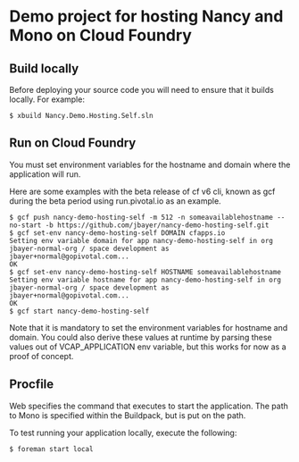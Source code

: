 Demo project for hosting Nancy and Mono on Cloud Foundry
=================================================

Build locally
-------------
Before deploying your source code you will need to ensure that it builds locally. For example:

	$ xbuild Nancy.Demo.Hosting.Self.sln

Run on Cloud Foundry
--------------------
You must set environment variables for the hostname and domain where the application will run.

Here are some examples with the beta release of cf v6 cli, known as gcf during the beta period using run.pivotal.io as an example.

```
$ gcf push nancy-demo-hosting-self -m 512 -n someavailablehostname --no-start -b https://github.com/jbayer/nancy-demo-hosting-self.git
$ gcf set-env nancy-demo-hosting-self DOMAIN cfapps.io
Setting env variable domain for app nancy-demo-hosting-self in org jbayer-normal-org / space development as jbayer+normal@gopivotal.com...
OK
$ gcf set-env nancy-demo-hosting-self HOSTNAME someavailablehostname
Setting env variable hostname for app nancy-demo-hosting-self in org jbayer-normal-org / space development as jbayer+normal@gopivotal.com...
OK
$ gcf start nancy-demo-hosting-self
```

Note that it is mandatory to set the environment variables for hostname and domain. You could also derive these values at runtime by parsing these values out of VCAP_APPLICATION env variable, but this works for now as a proof of concept.

Procfile
--------
Web specifies the command that executes to start the application. The path to Mono is specified within the Buildpack, but is put on the path.

To test running your application locally, execute the following:

	$ foreman start local
  
